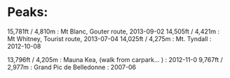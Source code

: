 # Peaks:

15,781ft / 4,810m : Mt Blanc, Gouter route, 2013-09-02
14,505ft / 4,421m : Mt Whitney, Tourist route, 2013-07-04
14,025ft / 4,275m : Mt. Tyndall : 2012-10-08

13,796ft / 4,205m : Mauna Kea, (walk from carpark… ) : 2012-11-0
 9,767ft / 2,977m : Grand Pic de Belledonne : 2007-06

